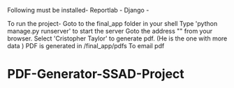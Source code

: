 Following must be installed-
Reportlab -
Django -

To run the project-
Goto to the final_app folder in your shell
Type 'python manage.py runserver' to start the server
Goto the address "" from your browser.
Select 'Cristopher Taylor' to generate pdf. (He is the one with more data )
PDF is generated in /final_app/pdfs
To email pdf
# PDF-Generator-SSAD-Project